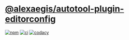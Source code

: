 # [@alexaegis/autotool-plugin-editorconfig](https://github.com/AlexAegis/js-tooling/tree/master/packages/autotool-plugin-editorconfig)

[![npm](https://img.shields.io/npm/v/@alexaegis/autotool-plugin-editorconfig/latest)](https://www.npmjs.com/package/@alexaegis/autotool-plugin-editorconfig)
[![ci](https://github.com/AlexAegis/js-tooling/actions/workflows/cicd.yml/badge.svg)](https://github.com/AlexAegis/js-tooling/actions/workflows/cicd.yml)
[![codacy](https://app.codacy.com/project/badge/Grade/7939332dc9454dc1b0529e720ff902e6)](https://www.codacy.com/gh/AlexAegis/js-tooling/dashboard?utm_source=github.com&utm_medium=referral&utm_content=AlexAegis/js-tooling&utm_campaign=Badge_Grade)
